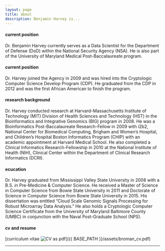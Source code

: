 ```yaml
---
layout: page
title: about
description: Benjamin Harvey is...
---
```


#### <a name="currentposition"></a>current position
Dr. Benjamin Harvey currently serves as a Data Scientist for the Department of Defense (DoD) within the National Security Agency (NSA).  He is also part of the University of Maryland Medical Post-Baccalaureate program.


#### <a name="currentposition"></a>current position
Dr. Harvey joined the Agency in 2009 and was hired into the Cryptologic Computer Science Develop Program (CDP).  He graduated from the CDP in 2012 and was the first African American to finish the program.


#### <a name="researchbackground"></a>research background
Dr. Harvey conducted research at Harvard-Massachusetts Institute of Technology (MIT) Division of Health Sciences and Technology (HST) in the Bioinformatics and Integrative Genomics (BIG) program in 2008.  He was a Bioinformatics Post-Baccalaureate Research-Fellow in 2009 with i2b2, National Center for Biomedical Computing, Brigham and Women’s Hospital, and Children’s Hospital Boston Informatics Program (CHIP) with an academic appointment at Harvard Medical School. He also completed a Clinical Informatics Research-Fellowship in 2010 at the National Institute of Health (NIH), Clinical Center within the Department of Clinical Research Informatics (DCRI).

#### <a name="education"></a>ecucation
Dr. Harvey graduated from Mississippi Valley State University in 2008 with a B.S. in Pre-Medicine & Computer Science.  He received a Master of Science in Computer Science from Bowie State University in 2011 and Doctorate of Science in Computer Science from Bowie State University in 2015. His dissertation was entitled “Cloud Scale Genomic Signals Processing for Robust Microarray Data Analysis.”  He also holds a Cryptologic Computer Science Certificate from the University of Maryland Baltimore County (UMBC) in conjunction with the Naval Post-Graduate School (NPS).  

#### <a name="cvandresume"></a>cv and resume
[curriculum vitae ![CV as pdf](icons16/pdf-icon.png)]({{ BASE_PATH }}/assets/broman_cv.pdf)

---



